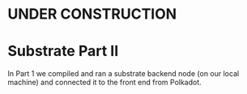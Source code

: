 # UNDER CONSTRUCTION

# Substrate Part II
In Part 1 we compiled and ran a substrate backend node (on our local machine) and connected it to the front end from Polkadot.
